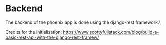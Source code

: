 # Backend
The backend of the phoenix app is done using the django-rest framework.\

Credits for the initialisation:
https://www.scottyfullstack.com/blog/build-a-basic-rest-api-with-the-django-rest-framew/